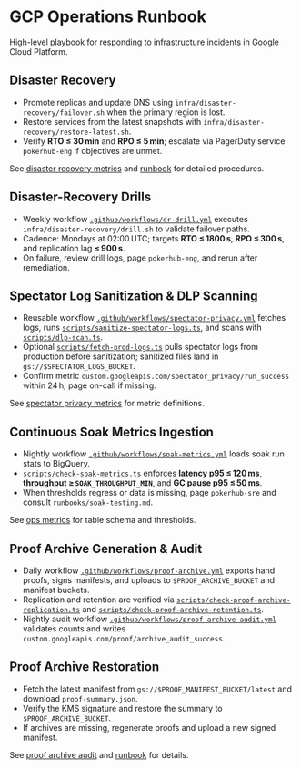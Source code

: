 # GCP Operations Runbook

High-level playbook for responding to infrastructure incidents in Google Cloud Platform.

## Disaster Recovery
- Promote replicas and update DNS using `infra/disaster-recovery/failover.sh` when the primary region is lost.
- Restore services from the latest snapshots with `infra/disaster-recovery/restore-latest.sh`.
- Verify **RTO ≤ 30 min** and **RPO ≤ 5 min**; escalate via PagerDuty service `pokerhub-eng` if objectives are unmet.

See [disaster recovery metrics](ops/disaster-recovery.md) and [runbook](runbooks/disaster-recovery.md) for detailed procedures.

## Disaster-Recovery Drills
- Weekly workflow [`.github/workflows/dr-drill.yml`](../.github/workflows/dr-drill.yml) executes `infra/disaster-recovery/drill.sh` to validate failover paths.
- Cadence: Mondays at 02:00 UTC; targets **RTO ≤ 1800 s**, **RPO ≤ 300 s**, and replication lag **≤ 900 s**.
- On failure, review drill logs, page `pokerhub-eng`, and rerun after remediation.

## Spectator Log Sanitization & DLP Scanning
- Reusable workflow [`.github/workflows/spectator-privacy.yml`](../.github/workflows/spectator-privacy.yml) fetches logs, runs [`scripts/sanitize-spectator-logs.ts`](../scripts/sanitize-spectator-logs.ts), and scans with [`scripts/dlp-scan.ts`](../scripts/dlp-scan.ts).
- Optional [`scripts/fetch-prod-logs.ts`](../scripts/fetch-prod-logs.ts) pulls spectator logs from production before sanitization; sanitized files land in `gs://$SPECTATOR_LOGS_BUCKET`.
- Confirm metric `custom.googleapis.com/spectator_privacy/run_success` within 24 h; page on-call if missing.

See [spectator privacy metrics](ops/spectator-privacy.md) for metric definitions.

## Continuous Soak Metrics Ingestion
- Nightly workflow [`.github/workflows/soak-metrics.yml`](../.github/workflows/soak-metrics.yml) loads soak run stats to BigQuery.
- [`scripts/check-soak-metrics.ts`](../scripts/check-soak-metrics.ts) enforces **latency p95 ≤ 120 ms**, **throughput ≥ `SOAK_THROUGHPUT_MIN`**, and **GC pause p95 ≤ 50 ms**.
- When thresholds regress or data is missing, page `pokerhub-sre` and consult `runbooks/soak-testing.md`.

See [ops metrics](ops/metrics.md) for table schema and thresholds.

## Proof Archive Generation & Audit
- Daily workflow [`.github/workflows/proof-archive.yml`](../.github/workflows/proof-archive.yml) exports hand proofs, signs manifests, and uploads to `$PROOF_ARCHIVE_BUCKET` and manifest buckets.
- Replication and retention are verified via [`scripts/check-proof-archive-replication.ts`](../scripts/check-proof-archive-replication.ts) and [`scripts/check-proof-archive-retention.ts`](../scripts/check-proof-archive-retention.ts).
- Nightly audit workflow [`.github/workflows/proof-archive-audit.yml`](../.github/workflows/proof-archive-audit.yml) validates counts and writes `custom.googleapis.com/proof/archive_audit_success`.

## Proof Archive Restoration
- Fetch the latest manifest from `gs://$PROOF_MANIFEST_BUCKET/latest` and download `proof-summary.json`.
- Verify the KMS signature and restore the summary to `$PROOF_ARCHIVE_BUCKET`.
- If archives are missing, regenerate proofs and upload a new signed manifest.

See [proof archive audit](ops/proof-archive.md) and [runbook](runbooks/proof-archive.md) for details.
